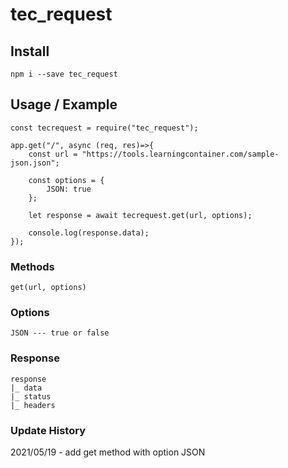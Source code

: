 # tec_request
## Install
```
npm i --save tec_request
```
## Usage / Example
```
const tecrequest = require("tec_request");

app.get("/", async (req, res)=>{
    const url = "https://tools.learningcontainer.com/sample-json.json";

    const options = {
        JSON: true
    };

    let response = await tecrequest.get(url, options);
    
    console.log(response.data);
});
```
### Methods
```
get(url, options)
```
### Options
```
JSON --- true or false
```
### Response
```
response
|_ data
|_ status
|_ headers
```
### Update History
2021/05/19 - add get method with option JSON